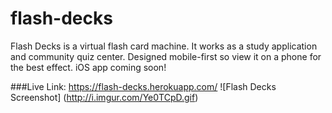 # flash-decks
Flash Decks is a virtual flash card machine. It works as a study application and community quiz center. Designed mobile-first so view it on a phone for the best effect. iOS app coming soon!

###Live Link: https://flash-decks.herokuapp.com/
![Flash Decks Screenshot]
(http://i.imgur.com/Ye0TCpD.gif)
